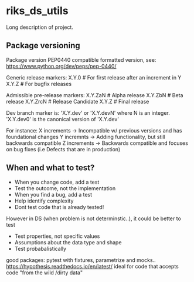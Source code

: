 # riks_ds_utils

Long description of project.

## Package versioning

Package version
PEP0440 compatible formatted version, see:
https://www.python.org/dev/peps/pep-0440/

Generic release markers:
X.Y.0 # For first release after an increment in Y
X.Y.Z # For bugfix releases

Admissible pre-release markers:
X.Y.ZaN # Alpha release
X.Y.ZbN # Beta release
X.Y.ZrcN # Release Candidate
X.Y.Z # Final release

Dev branch marker is: 'X.Y.dev' or 'X.Y.devN' where N is an integer.
'X.Y.dev0' is the canonical version of 'X.Y.dev'

For instance:
X increments -> Incompatible w/ previous versions and has foundational changes
Y incremnts -> Adding functionality, but still backwards compatible
Z increments -> Backwards compatible and focuses on bug fixes (i.e Defects that are in production)

## When and what to test?

- When you change code, add a test
- Test the outcome, not the implementation
- When you find a bug, add a test
- Help identify complexity
- Dont test code that is already tested!

However in DS (when problem is not determinstic..), it could be better to test

- Test properties, not specific values
- Assumptions about the data type and shape
- Test probabalistically

good packages:
pytest with fixtures, parametrize and mocks..
https://hypothesis.readthedocs.io/en/latest/ ideal for code that accepts code "from the wild /dirty data"

